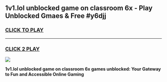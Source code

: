 
## 1v1.lol unblocked game on classroom 6x - Play Unblocked Gmaes & Free #y6djj
<h3>
<a href="https://premium.freeplayer.one?title=1v1.lol_unblocked_game_on_classroom_6x&ref=01M">CLICK TO PLAY</a></h3>
<hr>

<h3>
<a href="https://premium.freeplayer.one?title=1v1.lol_unblocked_game_on_classroom_6x&ref=01M">CLICK 2 PLAY</a>
  
</h3>

<a href="https://premium.freeplayer.one?title=1v1.lol_unblocked_game_on_classroom_6x&ref=01M"><img src="https://clearcache.store/games.png"></a>


**1v1.lol unblocked game on classroom 6x games unblocked: Your Gateway to Fun and Accessible Online Gaming**
